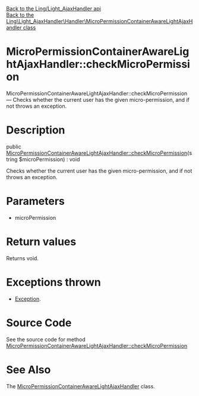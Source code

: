 [Back to the Ling/Light_AjaxHandler api](https://github.com/lingtalfi/Light_AjaxHandler/blob/master/doc/api/Ling/Light_AjaxHandler.md)<br>
[Back to the Ling\Light_AjaxHandler\Handler\MicroPermissionContainerAwareLightAjaxHandler class](https://github.com/lingtalfi/Light_AjaxHandler/blob/master/doc/api/Ling/Light_AjaxHandler/Handler/MicroPermissionContainerAwareLightAjaxHandler.md)


MicroPermissionContainerAwareLightAjaxHandler::checkMicroPermission
================



MicroPermissionContainerAwareLightAjaxHandler::checkMicroPermission — Checks whether the current user has the given micro-permission, and if not throws an exception.




Description
================


public [MicroPermissionContainerAwareLightAjaxHandler::checkMicroPermission](https://github.com/lingtalfi/Light_AjaxHandler/blob/master/doc/api/Ling/Light_AjaxHandler/Handler/MicroPermissionContainerAwareLightAjaxHandler/checkMicroPermission.md)(string $microPermission) : void




Checks whether the current user has the given micro-permission, and if not throws an exception.




Parameters
================


- microPermission

    


Return values
================

Returns void.


Exceptions thrown
================

- [Exception](http://php.net/manual/en/class.exception.php).&nbsp;







Source Code
===========
See the source code for method [MicroPermissionContainerAwareLightAjaxHandler::checkMicroPermission](https://github.com/lingtalfi/Light_AjaxHandler/blob/master/Handler/MicroPermissionContainerAwareLightAjaxHandler.php#L22-L27)


See Also
================

The [MicroPermissionContainerAwareLightAjaxHandler](https://github.com/lingtalfi/Light_AjaxHandler/blob/master/doc/api/Ling/Light_AjaxHandler/Handler/MicroPermissionContainerAwareLightAjaxHandler.md) class.



